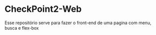 # CheckPoint2-Web
Esse repositório serve para fazer o front-end de uma pagina com menu, busca e flex-box
